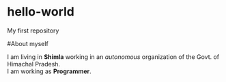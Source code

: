 # hello-world
My first repository

#About myself

I am living in **Shimla** working in an *_autonomous_* organization of the Govt. of Himachal Pradesh.  
I am working as **Programmer**.


